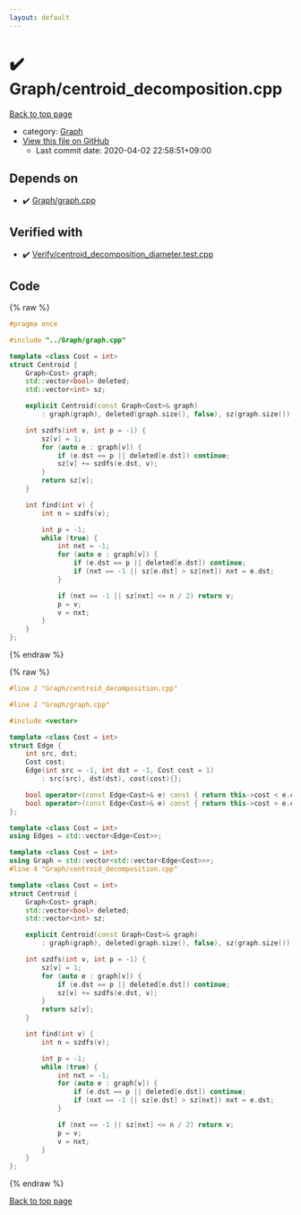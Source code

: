 ```yaml
---
layout: default
---
```


<!-- mathjax config similar to math.stackexchange -->
<script type="text/javascript" async
  src="https://cdnjs.cloudflare.com/ajax/libs/mathjax/2.7.5/MathJax.js?config=TeX-MML-AM_CHTML">
</script>
<script type="text/x-mathjax-config">
  MathJax.Hub.Config({
    TeX: { equationNumbers: { autoNumber: "AMS" }},
    tex2jax: {
      inlineMath: [ ['$','$'] ],
      processEscapes: true
    },
    "HTML-CSS": { matchFontHeight: false },
    displayAlign: "left",
    displayIndent: "2em"
  });
</script>

<script type="text/javascript" src="https://cdnjs.cloudflare.com/ajax/libs/jquery/3.4.1/jquery.min.js"></script>
<script src="https://cdn.jsdelivr.net/npm/jquery-balloon-js@1.1.2/jquery.balloon.min.js" integrity="sha256-ZEYs9VrgAeNuPvs15E39OsyOJaIkXEEt10fzxJ20+2I=" crossorigin="anonymous"></script>
<script type="text/javascript" src="../../assets/js/copy-button.js"></script>
<link rel="stylesheet" href="../../assets/css/copy-button.css" />


# :heavy_check_mark: Graph/centroid_decomposition.cpp

<a href="../../index.html">Back to top page</a>

* category: <a href="../../index.html#4cdbd2bafa8193091ba09509cedf94fd">Graph</a>
* <a href="{{ site.github.repository_url }}/blob/master/Graph/centroid_decomposition.cpp">View this file on GitHub</a>
    - Last commit date: 2020-04-02 22:58:51+09:00




## Depends on

* :heavy_check_mark: <a href="graph.cpp.html">Graph/graph.cpp</a>


## Verified with

* :heavy_check_mark: <a href="../../verify/Verify/centroid_decomposition_diameter.test.cpp.html">Verify/centroid_decomposition_diameter.test.cpp</a>


## Code

<a id="unbundled"></a>
{% raw %}
```cpp
#pragma once

#include "../Graph/graph.cpp"

template <class Cost = int>
struct Centroid {
    Graph<Cost> graph;
    std::vector<bool> deleted;
    std::vector<int> sz;

    explicit Centroid(const Graph<Cost>& graph)
        : graph(graph), deleted(graph.size(), false), sz(graph.size()) {}

    int szdfs(int v, int p = -1) {
        sz[v] = 1;
        for (auto e : graph[v]) {
            if (e.dst == p || deleted[e.dst]) continue;
            sz[v] += szdfs(e.dst, v);
        }
        return sz[v];
    }

    int find(int v) {
        int n = szdfs(v);

        int p = -1;
        while (true) {
            int nxt = -1;
            for (auto e : graph[v]) {
                if (e.dst == p || deleted[e.dst]) continue;
                if (nxt == -1 || sz[e.dst] > sz[nxt]) nxt = e.dst;
            }

            if (nxt == -1 || sz[nxt] <= n / 2) return v;
            p = v;
            v = nxt;
        }
    }
};

```
{% endraw %}

<a id="bundled"></a>
{% raw %}
```cpp
#line 2 "Graph/centroid_decomposition.cpp"

#line 2 "Graph/graph.cpp"

#include <vector>

template <class Cost = int>
struct Edge {
    int src, dst;
    Cost cost;
    Edge(int src = -1, int dst = -1, Cost cost = 1)
        : src(src), dst(dst), cost(cost){};

    bool operator<(const Edge<Cost>& e) const { return this->cost < e.cost; }
    bool operator>(const Edge<Cost>& e) const { return this->cost > e.cost; }
};

template <class Cost = int>
using Edges = std::vector<Edge<Cost>>;

template <class Cost = int>
using Graph = std::vector<std::vector<Edge<Cost>>>;
#line 4 "Graph/centroid_decomposition.cpp"

template <class Cost = int>
struct Centroid {
    Graph<Cost> graph;
    std::vector<bool> deleted;
    std::vector<int> sz;

    explicit Centroid(const Graph<Cost>& graph)
        : graph(graph), deleted(graph.size(), false), sz(graph.size()) {}

    int szdfs(int v, int p = -1) {
        sz[v] = 1;
        for (auto e : graph[v]) {
            if (e.dst == p || deleted[e.dst]) continue;
            sz[v] += szdfs(e.dst, v);
        }
        return sz[v];
    }

    int find(int v) {
        int n = szdfs(v);

        int p = -1;
        while (true) {
            int nxt = -1;
            for (auto e : graph[v]) {
                if (e.dst == p || deleted[e.dst]) continue;
                if (nxt == -1 || sz[e.dst] > sz[nxt]) nxt = e.dst;
            }

            if (nxt == -1 || sz[nxt] <= n / 2) return v;
            p = v;
            v = nxt;
        }
    }
};

```
{% endraw %}

<a href="../../index.html">Back to top page</a>


